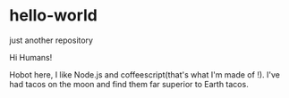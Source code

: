 # hello-world
just another repository

Hi Humans!

Hobot here, I like Node.js and coffeescript(that's what I'm made of !).
I've had tacos on the moon and find them far superior to Earth tacos.
